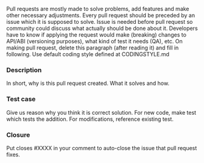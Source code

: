 Pull requests are mostly made to solve problems, add features and make other necessary adjustments.
Every pull request should be preceded by an issue which it is supposed to solve.
Issue is needed before pull request so community could discuss what actually should be done about it.
Developers have to know if applying the request would make (breaking) changes to API/ABI (versioning purposes), what kind of test it needs (QA), etc.
On making pull request, delete this paragraph (after reading it) and fill in following.
Use default coding style defined at CODINGSTYLE.md

### Description
In short, why is this pull request created. What it solves and how.

### Test case
Give us reason why you think it is correct solution.
For new code, make test which tests the addition.
For modifications, reference existing test.

### Closure
Put closes #XXXX in your comment to auto-close the issue that pull request fixes.
